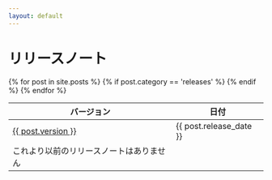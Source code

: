 ```yaml
---
layout: default
---
```


# リリースノート

<table>
  <thead>
    <tr>
      <th>バージョン</th>
      <th>日付</th>
    </tr>
  </thead>
  <tbody>
    {% for post in site.posts %}
      {% if post.category == 'releases' %}
        <tr>
          <td><a href=".{{ post.url }}">{{ post.version }}</a></td>
          <td>{{ post.release_date }}</td>
        </tr>
      {% endif %}
    {% endfor %}
    <tr>
      <td>これより以前のリリースノートはありません</td>
      <td></td>
    </tr>
  </tbody>
</table>
